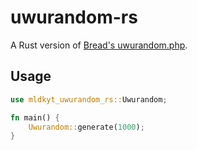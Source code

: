# uwurandom-rs

A Rust version of [Bread's uwurandom.php](https://github.com/BreadTeleporter/uwurandom.php).

## Usage

```rs
use mldkyt_uwurandom_rs::Uwurandom;

fn main() {
    Uwurandom::generate(1000);
}
```
